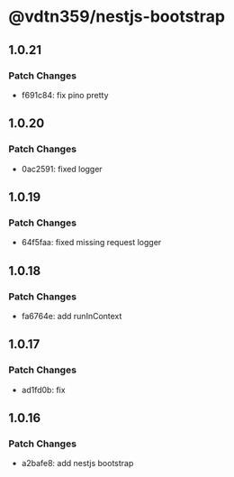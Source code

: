 # @vdtn359/nestjs-bootstrap

## 1.0.21

### Patch Changes

-   f691c84: fix pino pretty

## 1.0.20

### Patch Changes

-   0ac2591: fixed logger

## 1.0.19

### Patch Changes

-   64f5faa: fixed missing request logger

## 1.0.18

### Patch Changes

-   fa6764e: add runInContext

## 1.0.17

### Patch Changes

-   ad1fd0b: fix

## 1.0.16

### Patch Changes

-   a2bafe8: add nestjs bootstrap
